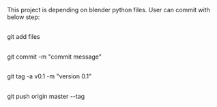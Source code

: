 This project is depending on blender python files. User can commit with below step:

##

git add files

##

git commit -m "commit message"

##

git tag -a v0.1 -m "version 0.1"

##

git push origin master --tag
